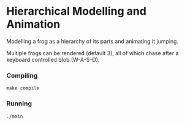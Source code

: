 # Hierarchical Modelling and Animation

Modelling a frog as a hierarchy of its parts and animating it jumping.

Multiple frogs can be rendered (default 3), all of which chase after a keyboard controlled blob (W-A-S-D).

### Compiling
    make compile

### Running
    ./main

